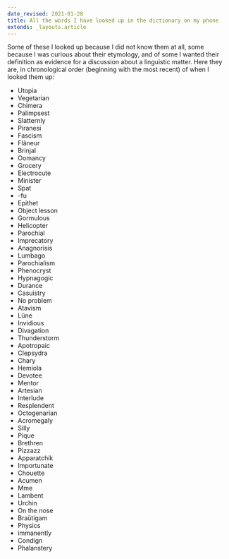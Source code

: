 ```yaml
---
date_revised: 2021-01-28
title: All the words I have looked up in the dictionary on my phone
extends: _layouts.article
---
```


Some of these I looked up because I did not know them at all, some because I was curious
about their etymology, and of some I wanted their definition as evidence for a discussion about a linguistic matter.
Here they are, in chronological order (beginning with the most recent) of when I looked them up:

<ul class="columns">
<li>Utopia
<li>Vegetarian
<li>Chimera
<li>Palimpsest
<li>Slatternly
<li>Piranesi 
<li>Fascism
<li>Flâneur
<li>Brinjal
<li>Oomancy 
<li>Grocery
<li>Electrocute
<li>Minister
<li>Spat
<li>-fu
<li>Epithet 
<li>Object lesson
<li>Gormulous
<li>Helicopter
<li>Parochial 
<li>Imprecatory
<li>Anagnorisis
<li>Lumbago
<li>Parochialism
<li>Phenocryst
<li>Hypnagogic 
<li>Durance
<li>Casuistry 
<li>No problem
<li>Atavism
<li>Lüne
<li>Invidious 
<li>Divagation
<li>Thunderstorm 
<li>Apotropaic
<li>Clepsydra 
<li>Chary
<li>Hemiola
<li>Devotee
<li>Mentor
<li>Artesian
<li>Interlude
<li>Resplendent 
<li>Octogenarian 
<li>Acromegaly 
<li>Silly
<li>Pique
<li>Brethren 
<li>Pizzazz
<li>Apparatchik 
<li>Importunate 
<li>Chouette 
<li>Acumen 
<li>Mme
<li>Lambent 
<li>Urchin
<li>On the nose
<li>Braütigam
<li>Physics
<li>immanently
<li>Condign 
<li>Phalanstery
</ul>
